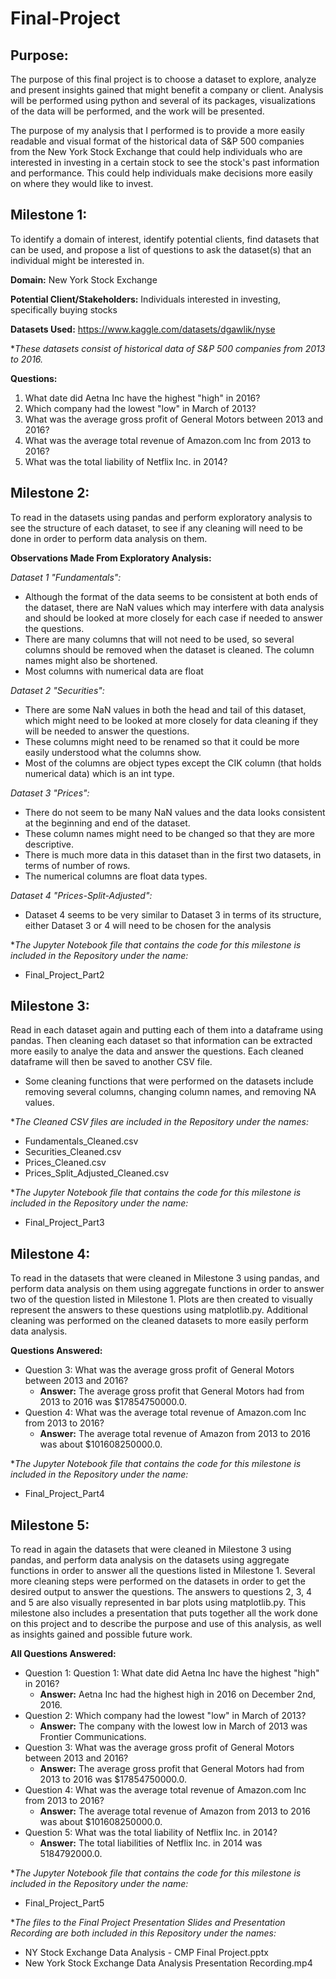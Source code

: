 # Final-Project

## Purpose:
The purpose of this final project is to choose a dataset to explore, analyze and present insights gained that might benefit a company or client. Analysis will be performed using python and several of its packages, visualizations of the data will be performed, and the work will be presented.

The purpose of my analysis that I performed is to provide a more easily readable and visual format of the historical data of S&P 500 companies from the New York Stock Exchange that could help individuals who are interested in investing in a certain stock to see the stock's past information and performance. This could help individuals make decisions more easily on where they would like to invest.

## Milestone 1: 
To identify a domain of interest, identify potential clients, find datasets that can be used, and propose a list of questions to ask the dataset(s) that an individual might be interested in.

**Domain:** New York Stock Exchange

**Potential Client/Stakeholders:** Individuals interested in investing, specifically buying stocks

**Datasets Used:** https://www.kaggle.com/datasets/dgawlik/nyse

  **These datasets consist of historical data of S&P 500 companies from 2013 to 2016.*
  
**Questions:**
1. What date did Aetna Inc have the highest "high" in 2016?
2. Which company had the lowest "low" in March of 2013?
3. What was the average gross profit of General Motors between 2013 and 2016?
4. What was the average total revenue of Amazon.com Inc from 2013 to 2016?
5. What was the total liability of Netflix Inc. in 2014?

## Milestone 2:
To read in the datasets using pandas and perform exploratory analysis to see the structure of each dataset, to see if any cleaning will need to be done 
in order to perform data analysis on them.

**Observations Made From Exploratory Analysis:**

*Dataset 1 "Fundamentals":* 
- Although the format of the data seems to be consistent at both ends of the dataset, there are NaN values which may interfere with data analysis and should be looked at more closely for each case if needed to answer the questions.
- There are many columns that will not need to be used, so several columns should be removed when the dataset is cleaned. The column names might also be shortened.
- Most columns with numerical data are float

*Dataset 2 "Securities":*
- There are some NaN values in both the head and tail of this dataset, which might need to be looked at more closely for data cleaning if they will be needed to answer the questions.
- These columns might need to be renamed so that it could be more easily understood what the columns show.
- Most of the columns are object types except the CIK column (that holds numerical data) which is an int type.

*Dataset 3 "Prices":*
- There do not seem to be many NaN values and the data looks consistent at the beginning and end of the dataset.
- These column names might need to be changed so that they are more descriptive.
- There is much more data in this dataset than in the first two datasets, in terms of number of rows.
- The numerical columns are float data types.

*Dataset 4 "Prices-Split-Adjusted":*
- Dataset 4 seems to be very similar to Dataset 3 in terms of its structure, either Dataset 3 or 4 will need to be chosen for the analysis


**The Jupyter Notebook file that contains the code for this milestone is included in the Repository under the name:*
- Final_Project_Part2

## Milestone 3:
Read in each dataset again and putting each of them into a dataframe using pandas. Then cleaning each dataset so that information can be extracted more easily to analye the data and answer the questions. Each cleaned dataframe will then be saved to another CSV file.
- Some cleaning functions that were performed on the datasets include removing several columns, changing column names, and removing NA values.


**The Cleaned CSV files are included in the Repository under the names:*
- Fundamentals_Cleaned.csv
- Securities_Cleaned.csv
- Prices_Cleaned.csv
- Prices_Split_Adjusted_Cleaned.csv


**The Jupyter Notebook file that contains the code for this milestone is included in the Repository under the name:*
- Final_Project_Part3
  
## Milestone 4:
To read in the datasets that were cleaned in Milestone 3 using pandas, and perform data analysis on them using aggregate functions in order to answer two of the question listed in Milestone 1. Plots are then created to visually represent the answers to these questions using matplotlib.py. Additional cleaning was performed on the cleaned datasets to more easily perform data analysis.

**Questions Answered:**
- Question 3: What was the average gross profit of General Motors between 2013 and 2016?
     - **Answer:** The average gross profit that General Motors had from 2013 to 2016 was $17854750000.0.
- Question 4: What was the average total revenue of Amazon.com Inc from 2013 to 2016?
     - **Answer:** The average total revenue of Amazon from 2013 to 2016 was about $101608250000.0.


**The Jupyter Notebook file that contains the code for this milestone is included in the Repository under the name:*
- Final_Project_Part4

## Milestone 5:
To read in again the datasets that were cleaned in Milestone 3 using pandas, and perform data analysis on the datasets using aggregate functions in order to answer all the questions listed in Milestone 1. Several more cleaning steps were performed on the datasets in order to get the desired output to answer the questions. The answers to questions 2, 3, 4 and 5 are also visually represented in bar plots using matplotlib.py. This milestone also includes a presentation that puts together all the work done on this project and to describe the purpose and use of this analysis, as well as insights gained and possible future work.

**All Questions Answered:**
- Question 1: Question 1: What date did Aetna Inc have the highest "high" in 2016?
     - **Answer:** Aetna Inc had the highest high in 2016 on December 2nd, 2016.
- Question 2: Which company had the lowest "low" in March of 2013?
     - **Answer:** The company with the lowest low in March of 2013 was Frontier Communications.
- Question 3: What was the average gross profit of General Motors between 2013 and 2016?
     - **Answer:** The average gross profit that General Motors had from 2013 to 2016 was $17854750000.0.
- Question 4: What was the average total revenue of Amazon.com Inc from 2013 to 2016?
     - **Answer:** The average total revenue of Amazon from 2013 to 2016 was about $101608250000.0.
- Question 5: What was the total liability of Netflix Inc. in 2014?
     - **Answer:** The total liabilities of Netflix Inc. in 2014 was 5184792000.0.


**The Jupyter Notebook file that contains the code for this milestone is included in the Repository under the name:*
- Final_Project_Part5

**The files to the Final Project Presentation Slides and Presentation Recording are both included in this Repository under the names:*
- NY Stock Exchange Data Analysis - CMP Final Project.pptx
- New York Stock Exchange Data Analysis Presentation Recording.mp4



